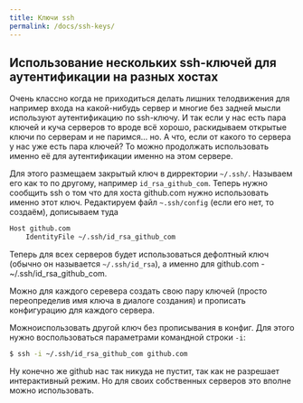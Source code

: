```yaml
---
title: Ключи ssh
permalink: /docs/ssh-keys/
---
```

## Использование нескольких ssh-ключей для аутентификации на разных хостах

Очень классно когда не приходиться делать лишних телодвижения для например
входа на какой-нибудь сервер и многие без задней мысли используют аутентификацию
по ssh-ключу. И так если у нас есть пара ключей и куча серверов то вроде всё
хорошо, раскидываем открытые ключи по серверам и не паримся... но. 
А что, если от какого то сервера у нас уже есть пара ключей?
То можно продолжать использовать именно её для аутентификации именно на этом сервере.

Для этого размещаем закрытый ключ в дирректории `~/.ssh/`. Называем его как то
по другому, например `id_rsa_github_com`. Теперь нужно сообщить ssh о том что
для хоста  github.com нужно использовать именно этот ключ. Редактируем файл
`~.ssh/config` (если его нет, то создаём), дописываем туда

```bash
Host github.com
    IdentityFile ~/.ssh/id_rsa_github_com
```

Теперь для всех серверов будет использоваться дефолтный ключ (обычно он 
называется `~/.ssh/id_rsa`), а именно для github.com - ~/.ssh/id_rsa_github_com.

Можно для каждого серевера создать свою пару ключей (просто переопределив имя
ключа в диалоге создания) и прописать конфигурацию для каждого сервера.

Можноиспользовать другой ключ без прописывания в конфиг. Для этого нужно
воспользоваться параметрами командной строки `-i`:

```bash
$ ssh -i ~/.ssh/id_rsa_github_com github.com
```

Ну конечно же github нас так никуда не пустит, так как не разрешает
интерактивный режим. Но для своих собственных серверов это вполне можно
использовать.